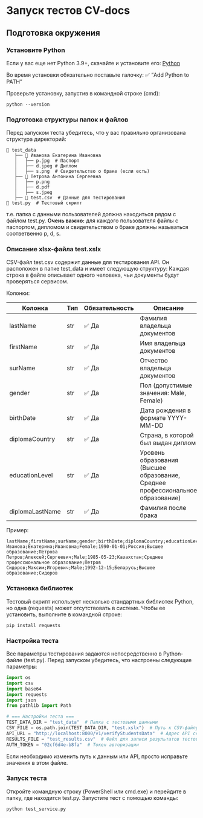 # Запуск тестов CV-docs
## Подготовка окружения
### Установите Python

Если у вас еще нет Python 3.9+, скачайте и установите его:
[Python](https://www.python.org/downloads/windows/)

Во время установки обязательно поставьте галочку:
✅ “Add Python to PATH”

Проверьте установку, запустив в командной строке (cmd):

```commandline
python --version
```

### Подготовка структуры папок и файлов
Перед запуском теста убедитесь, что у вас правильно организована структура директорий:
```
📁 test_data
   ├── 📁 Иванова Екатерина Ивановна
   │   ├── p.jpg  # Паспорт
   │   ├── d.jpeg # Диплом
   │   ├── s.png  # Свидетельство о браке (если есть)
   ├── 📁 Петрова Антонина Сергеевна
   │   ├── p.png
   │   ├── d.pdf
   │   ├── s.jpeg
   ├── 📄 test.csv  # Данные для тестирования       
📄 test.py  # Тестовый скрипт
```
т.е. папка с данными пользователей должна находиться рядом с файлом test.py.
**Очень важно:** для каждого пользователя файлы с паспортом, дипломом и свидетельством о браке должны называться соответвенно p, d, s.

###  Описание xlsx-файла test.xslx
CSV-файл test.csv содержит данные для тестирования API. Он расположен в папке test_data и имеет следующую структуру:
Каждая строка в файле описывает одного человека, чьи документы будут проверяться сервисом.

Колонки:

| Колонка | Тип | Обязательность | Описание |
|---|---|---|---|
| lastName | str | ✅ Да | Фамилия владельца документов |
| firstName | str | ✅ Да | Имя владельца документов |
| surName | str | ✅ Да | Отчество владельца документов |
| gender | str | ✅ Да | Пол (допустимые значения: Male, Female) |
| birthDate | str | ✅ Да | Дата рождения в формате YYYY-MM-DD |
| diplomaCountry | str | ✅ Да | Страна, в которой был выдан диплом |
| educationLevel | str | ✅ Да | Уровень образования (Высшее образование, Среднее профессиональное образование) |
| diplomaLastName | str | ✅ Да | Фамилия после брака  |

Пример:
```csv
lastName;firstName;surName;gender;birthDate;diplomaCountry;educationLevel;diplomaLastName
Иванова;Екатерина;Ивановна;Female;1990-01-01;Россия;Высшее образование;Петрова
Петров;Алексей;Сергеевич;Male;1985-05-23;Казахстан;Среднее профессиональное образование;Петров
Сидоров;Максим;Игоревич;Male;1992-12-15;Беларусь;Высшее образование;Сидоров
```

### Установка библиотек
Тестовый скрипт использует несколько стандартных библиотек Python, но одна (requests) может отсутствовать в системе.
Чтобы ее установить, выполните в командной строке:
```commandline
pip install requests
```

### Настройка теста
Все параметры тестирования задаются непосредственно в Python-файле (test.py).
Перед запуском убедитесь, что настроены следующие параметры:
```python
import os
import csv
import base64
import requests
import json
from pathlib import Path

# === Настройки теста ===
TEST_DATA_DIR = "test_data"  # Папка с тестовыми данными
CSV_FILE = os.path.join(TEST_DATA_DIR, "test.xslx")  # Путь к CSV-файлу
API_URL = "http://localhost:8000/v1/verifyStudentsData"  # Адрес API сервиса
RESULTS_FILE = "test_results.csv"  # Файл для записи результатов тестов
AUTH_TOKEN = "02cf6d4e-b8fa"  # Токен авторизации 
```

Если необходимо изменить путь к данным или API, просто исправьте значения в этом файле.


### Запуск теста
Откройте командную строку (PowerShell или cmd.exe) и перейдите в папку, где находится test.py.
Запустите тест с помощью команды:
```commandline
python test_service.py
```


